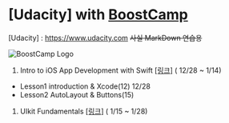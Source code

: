 # [Udacity] with [BoostCamp](http://boostcamp.connect.or.kr)
[Udacity] : https://www.udacity.com
 ~~사실 MarkDown 연습용~~


![BoostCamp Logo](https://github.com/newinh/Udacity/blob/master/bc_img.png)

1. Intro to iOS App Development with Swift [[링크]](https://www.udacity.com/course/intro-to-ios-app-development-with-swift--ud585) ( 12/28 ~ 1/14)
 - Lesson1 introduction & Xcode(12) 12/28
 - Lesson2 AutoLayout & Buttons(15) 

1. UIkit Fundamentals [[링크]](https://www.udacity.com/course/uikit-fundamentals--ud788) ( 1/15 ~ 1/28)


